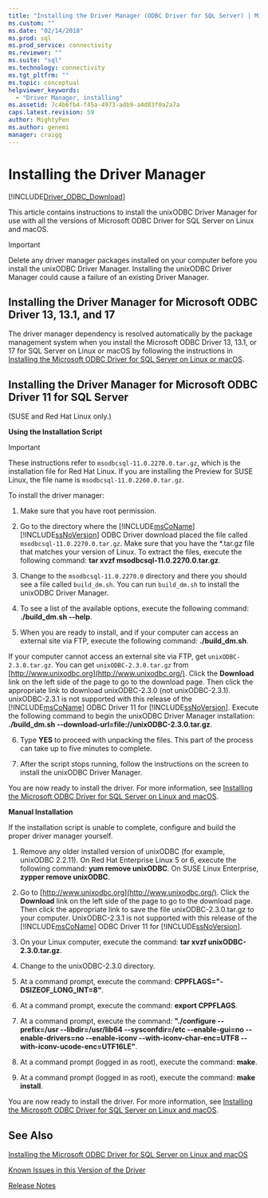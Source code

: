```yaml
---
title: "Installing the Driver Manager (ODBC Driver for SQL Server) | Microsoft Docs"
ms.custom: ""
ms.date: "02/14/2018"
ms.prod: sql
ms.prod_service: connectivity
ms.reviewer: ""
ms.suite: "sql"
ms.technology: connectivity
ms.tgt_pltfrm: ""
ms.topic: conceptual
helpviewer_keywords: 
  - "Driver Manager, installing"
ms.assetid: 7c4b6fb4-f45a-4973-adb9-a4d83f0a2a7a
caps.latest.revision: 59
author: MightyPen
ms.author: genemi
manager: craigg
---
```

# Installing the Driver Manager
[!INCLUDE[Driver_ODBC_Download](../../../includes/driver_odbc_download.md)]

This article contains instructions to install the unixODBC Driver Manager for use with all the versions of Microsoft ODBC Driver for SQL Server on Linux and macOS.  

> [!IMPORTANT]  
> Delete any driver manager packages installed on your computer before you install the unixODBC Driver Manager. Installing the unixODBC Driver Manager could cause a failure of an existing Driver Manager.  

## Installing the Driver Manager for Microsoft ODBC Driver 13, 13.1, and 17
The driver manager dependency is resolved automatically by the package management system when you install the Microsoft ODBC Driver 13, 13.1, or 17 for SQL Server on Linux or macOS by following the instructions in [Installing the Microsoft ODBC Driver for SQL Server on Linux or macOS](../../../connect/odbc/linux-mac/installing-the-microsoft-odbc-driver-for-sql-server.md). 

## Installing the Driver Manager for Microsoft ODBC Driver 11 for SQL Server  

(SUSE and Red Hat Linux only.)

**Using the Installation Script**  
  
> [!IMPORTANT]  
> These instructions refer to `msodbcsql-11.0.2270.0.tar.gz`, which is the installation file for Red Hat Linux. If you are installing the Preview for SUSE Linux, the file name is `msodbcsql-11.0.2260.0.tar.gz`.  

To install the driver manager:  
  
1.  Make sure that you have root permission.  
  
2.  Go to the directory where the [!INCLUDE[msCoName](../../../includes/msconame_md.md)][!INCLUDE[ssNoVersion](../../../includes/ssnoversion-md.md)] ODBC Driver download placed the file called `msodbcsql-11.0.2270.0.tar.gz`. Make sure that you have the \*.tar.gz file that matches your version of Linux. To extract the files, execute the following command: **tar xvzf msodbcsql-11.0.2270.0.tar.gz**.  

3.  Change to the `msodbcsql-11.0.2270.0` directory and there you should see a file called `build_dm.sh`. You can run `build_dm.sh` to install the unixODBC Driver Manager.

4.  To see a list of the available options, execute the following command: **./build_dm.sh --help**.  
  
5.  When you are ready to install, and if your computer can access an external site via FTP, execute the following command: **./build_dm.sh**.

If your computer cannot access an external site via FTP, get `unixODBC-2.3.0.tar.gz`. You can get `unixODBC-2.3.0.tar.gz` from [http://www.unixodbc.org](http://www.unixodbc.org/). Click the **Download** link on the left side of the page to go to the download page. Then click the appropriate link to download unixODBC-2.3.0 (not unixODBC-2.3.1). unixODBC-2.3.1 is not supported with this release of the [!INCLUDE[msCoName](../../../includes/msconame_md.md)] ODBC Driver 11 for [!INCLUDE[ssNoVersion](../../../includes/ssnoversion-md.md)]. Execute the following command to begin the unixODBC Driver Manager installation: **./build_dm.sh --download-url=file://unixODBC-2.3.0.tar.gz**.  

6.  Type **YES** to proceed with unpacking the files. This part of the process can take up to five minutes to complete.  

7.  After the script stops running, follow the instructions on the screen to install the unixODBC Driver Manager.

You are now ready to install the driver. For more information, see [Installing the Microsoft ODBC Driver for SQL Server on Linux and macOS](../../../connect/odbc/linux-mac/installing-the-microsoft-odbc-driver-for-sql-server.md).  

**Manual Installation**

If the installation script is unable to complete, configure and build the proper driver manager yourself.

1.  Remove any older installed version of unixODBC (for example, unixODBC 2.2.11). On Red Hat Enterprise Linux 5 or 6, execute the following command: **yum remove unixODBC**. On SUSE Linux Enterprise, **zypper remove unixODBC**.  
  
2.  Go to [http://www.unixodbc.org](http://www.unixodbc.org/). Click the **Download** link on the left side of the page to go to the download page. Then click the appropriate link to save the file unixODBC-2.3.0.tar.gz to your computer. UnixODBC-2.3.1 is not supported with this release of the [!INCLUDE[msCoName](../../../includes/msconame_md.md)] ODBC Driver 11 for [!INCLUDE[ssNoVersion](../../../includes/ssnoversion-md.md)].  
  
3.  On your Linux computer, execute the command: **tar xvzf unixODBC-2.3.0.tar.gz**.  
  
4.  Change to the unixODBC-2.3.0 directory.  
  
5.  At a command prompt, execute the command: **CPPFLAGS="-DSIZEOF_LONG_INT=8"**.  
  
6.  At a command prompt, execute the command: **export CPPFLAGS**.  
  
7.  At a command prompt, execute the command: **"./configure --prefix=/usr --libdir=/usr/lib64 --sysconfdir=/etc --enable-gui=no --enable-drivers=no --enable-iconv --with-iconv-char-enc=UTF8 --with-iconv-ucode-enc=UTF16LE"**.  
  
8.  At a command prompt (logged in as root), execute the command: **make**.  
  
9. At a command prompt (logged in as root), execute the command: **make install**.  

You are now ready to install the driver. For more information, see [Installing the Microsoft ODBC Driver for SQL Server on Linux and macOS](../../../connect/odbc/linux-mac/installing-the-microsoft-odbc-driver-for-sql-server.md).  
  
## See Also
[Installing the Microsoft ODBC Driver for SQL Server on Linux and macOS](../../../connect/odbc/linux-mac/installing-the-microsoft-odbc-driver-for-sql-server.md)

[Known Issues in this Version of the Driver](../../../connect/odbc/linux-mac/known-issues-in-this-version-of-the-driver.md)

[Release Notes](../../../connect/odbc/linux-mac/release-notes.md)
